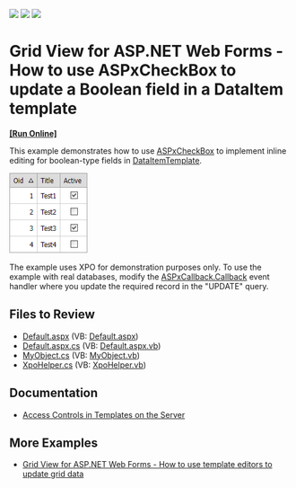 <!-- default badges list -->
![](https://img.shields.io/endpoint?url=https://codecentral.devexpress.com/api/v1/VersionRange/128532108/13.1.4%2B)
[![](https://img.shields.io/badge/Open_in_DevExpress_Support_Center-FF7200?style=flat-square&logo=DevExpress&logoColor=white)](https://supportcenter.devexpress.com/ticket/details/E2313)
[![](https://img.shields.io/badge/📖_How_to_use_DevExpress_Examples-e9f6fc?style=flat-square)](https://docs.devexpress.com/GeneralInformation/403183)
<!-- default badges end -->

# Grid View for ASP.NET Web Forms - How to use ASPxCheckBox to update a Boolean field in a DataItem template
<!-- run online -->
**[[Run Online]](https://codecentral.devexpress.com/e2313/)**
<!-- run online end -->

This example demonstrates how to use [ASPxCheckBox](https://docs.devexpress.com/AspNet/DevExpress.Web.ASPxCheckBox) to implement inline editing for boolean-type fields in [DataItemTemplate](https://docs.devexpress.com/AspNet/DevExpress.Web.GridViewDataColumn.DataItemTemplate).

![](checkbox-in-grid.png)

The example uses XPO for demonstration purposes only. To use the example with real databases, modify the [ASPxCallback.Callback](https://docs.devexpress.com/AspNet/DevExpress.Web.ASPxCallback.Callback) event handler where you update the required record in the "UPDATE" query.

## Files to Review

* [Default.aspx](./CS/WebSite/Default.aspx) (VB: [Default.aspx](./VB/WebSite/Default.aspx))
* [Default.aspx.cs](./CS/WebSite/Default.aspx.cs) (VB: [Default.aspx.vb](./VB/WebSite/Default.aspx.vb))
* [MyObject.cs](./CS/WebSite/App_Code/MyObject.cs) (VB: [MyObject.vb](./VB/WebSite/App_Code/MyObject.vb))
* [XpoHelper.cs](./CS/WebSite/App_Code/XpoHelper.cs) (VB: [XpoHelper.vb](./VB/WebSite/App_Code/XpoHelper.vb))

## Documentation

* [Access Controls in Templates on the Server](https://docs.devexpress.com/AspNet/403575/common-concepts/access-controls-in-templates-on-the-server)

## More Examples

* [Grid View for ASP.NET Web Forms - How to use template editors to update grid data](https://github.com/DevExpress-Examples/asp-net-web-forms-grid-use-template-editors-to-update-data-on-callbacks)
